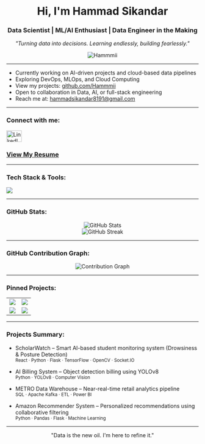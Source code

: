 <h1 align="center">Hi, I'm Hammad Sikandar</h1>
<h3 align="center">Data Scientist | ML/AI Enthusiast | Data Engineer in the Making</h3>

<p align="center">
  <em>"Turning data into decisions. Learning endlessly, building fearlessly."</em>
</p>

<p align="center">
  <img src="https://komarev.com/ghpvc/?username=Hammmii&label=Profile%20views&color=0e75b6&style=flat" alt="Hammmii" />
</p>

---

- Currently working on AI-driven projects and cloud-based data pipelines
- Exploring DevOps, MLOps, and Cloud Computing
- View my projects: [github.com/Hammmii](https://github.com/Hammmii)
- Open to collaboration in Data, AI, or full-stack engineering
- Reach me at: hammadsikandar8191@gmail.com

---

<h3 align="left">Connect with me:</h3>
<p align="left">
  <a href="https://linkedin.com/in/hammad-sikandar8191" target="_blank">
    <img align="center" src="https://raw.githubusercontent.com/rahuldkjain/github-profile-readme-generator/master/src/images/icons/Social/linked-in-alt.svg" alt="LinkedIn - Hammad Sikandar" height="30" width="40" />
  </a>
</p>

### [View My Resume](https://drive.google.com/file/d/1uO3fAiy2ii5abAwLBCccu2s6Bzbx9DA3/view?usp=sharing)

---

<h3 align="left">Tech Stack & Tools:</h3>

<p align="left">
  <img src="https://skillicons.dev/icons?i=python,tensorflow,pytorch,pandas,numpy,scikit-learn,sql,mysql,mongodb,nodejs,express,react,docker,aws,linux,git&theme=dark" />
</p>

---

<h3 align="left">GitHub Stats:</h3>

<p align="center">
  <img src="https://github-readme-stats.vercel.app/api?username=Hammmii&show_icons=true&theme=tokyonight" alt="GitHub Stats" />
  <br/>
  <img src="https://github-readme-streak-stats.herokuapp.com/?user=Hammmii&theme=tokyonight" alt="GitHub Streak" />
</p>

---

<h3 align="left">GitHub Contribution Graph:</h3>

<p align="center">
  <img src="https://github-readme-activity-graph.vercel.app/graph?username=Hammmii&bg_color=0d1117&color=58a6ff&line=1f6feb&point=58a6ff&area=true&hide_border=true" alt="Contribution Graph" />
</p>

---

<h3 align="left">Pinned Projects:</h3>

<table>
<tr>
  <td align="center">
    <a href="https://github.com/Hammmii/ScholarWatch">
      <img src="https://github-readme-stats.vercel.app/api/pin/?username=Hammmii&repo=ScholarWatch&theme=tokyonight" />
    </a>
  </td>
  <td align="center">
    <a href="https://github.com/Hammmii/AI-Billing-System">
      <img src="https://github-readme-stats.vercel.app/api/pin/?username=Hammmii&repo=AI-Billing-System&theme=tokyonight" />
    </a>
  </td>
</tr>
<tr>
  <td align="center">
    <a href="https://github.com/Hammmii/Metro-Data-Warehouse">
      <img src="https://github-readme-stats.vercel.app/api/pin/?username=Hammmii&repo=Metro-Data-Warehouse&theme=tokyonight" />
    </a>
  </td>
  <td align="center">
    <a href="https://github.com/Hammmii/Amazon-Recommender-System">
      <img src="https://github-readme-stats.vercel.app/api/pin/?username=Hammmii&repo=Amazon-Recommender-System&theme=tokyonight" />
    </a>
  </td>
</tr>
</table>

---

<h3 align="left">Projects Summary:</h3>

- ScholarWatch – Smart AI-based student monitoring system (Drowsiness & Posture Detection)  
  <sub>React · Python · Flask · TensorFlow · OpenCV · Socket.IO</sub>

- AI Billing System – Object detection billing using YOLOv8  
  <sub>Python · YOLOv8 · Computer Vision</sub>

- METRO Data Warehouse – Near-real-time retail analytics pipeline  
  <sub>SQL · Apache Kafka · ETL · Power BI</sub>

- Amazon Recommender System – Personalized recommendations using collaborative filtering  
  <sub>Python · Pandas · Flask · Machine Learning</sub>

---

<p align="center">
  "Data is the new oil. I'm here to refine it."
</p>
